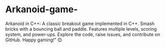 # Arkanoid-game-
Arkanoid in C++: A classic breakout game implemented in C++. Smash bricks with a bouncing ball and paddle. Features multiple levels, scoring system, and power-ups. Explore the code, raise issues, and contribute on GitHub. Happy gaming!” 😊
